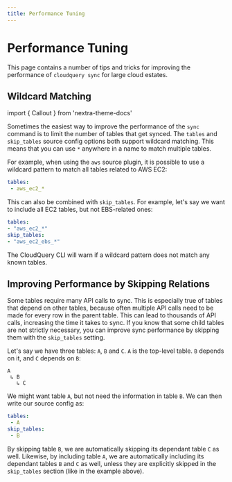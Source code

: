 ```yaml
---
title: Performance Tuning
---
```


# Performance Tuning

This page contains a number of tips and tricks for improving the performance of `cloudquery sync` for large cloud estates.

## Wildcard Matching

import { Callout } from 'nextra-theme-docs'

Sometimes the easiest way to improve the performance of the `sync` command is to limit the number of tables that get synced. The `tables` and `skip_tables` source config options both support wildcard matching. This means that you can use `*` anywhere in a name to match multiple tables.

For example, when using the `aws` source plugin, it is possible to use a wildcard pattern to match all tables related to AWS EC2:

```yaml
tables:
 - aws_ec2_*
```

This can also be combined with `skip_tables`. For example, let's say we want to include all EC2 tables, but not EBS-related ones:

```yaml
tables: 
- "aws_ec2_*"
skip_tables:
- "aws_ec2_ebs_*"
```

<Callout> 

The CloudQuery CLI will warn if a wildcard pattern does not match any known tables.

</Callout>

## Improving Performance by Skipping Relations

Some tables require many API calls to sync. This is especially true of tables that depend on other tables, because often multiple API calls need to be made for every row in the parent table. This can lead to thousands of API calls, increasing the time it takes to sync. If you know that some child tables are not strictly necessary, you can improve sync performance by skipping them with the `skip_tables` setting.

Let's say we have three tables: `A`, `B` and `C`. `A` is the top-level table. `B` depends on it, and `C` depends on `B`:

```text
A 
 ↳ B
   ↳ C
```

We might want table `A`, but not need the information in table `B`. We can then write our source config as:

```yaml
tables:
 - A
skip_tables:
 - B
```

By skipping table `B`, we are automatically skipping its dependant table `C` as well. Likewise, by including table `A`, we are automatically including its dependant tables `B` and `C` as well, unless they are explicitly skipped in the `skip_tables` section (like in the example above).